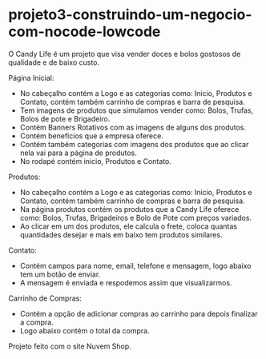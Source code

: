 # projeto3-construindo-um-negocio-com-nocode-lowcode

O Candy Life é um projeto que visa vender doces e bolos gostosos de qualidade e de baixo custo.

Página Inicial:
- No cabeçalho contém a Logo e as categorias como: Inicio, Produtos e Contato, contém também carrinho de compras e barra de pesquisa.
- Tem imagens de produtos que simulamos vender como: Bolos, Trufas, Bolos de pote e Brigadeiro.
- Contém Banners Rotativos com as imagens de alguns dos produtos.
- Contém benefícios que a empresa oferece.
- Contém também categorias com imagens dos produtos que ao clicar nela vai para a página de produtos.
- No rodapé contém inicio, Produtos e Contato.

Produtos:
- No cabeçalho contém a Logo e as categorias como: Inicio, Produtos e Contato, contém também carrinho de compras e barra de pesquisa.
- Na página produtos contém os produtos que a Candy Life oferece como: Bolos, Trufas, Brigadeiros e Bolo de Pote com preços variados.
- Ao clicar em um dos produtos, ele calcula o frete, coloca quantas quantidades desejar e mais em baixo tem produtos similares.

Contato:
- Contém campos para nome, email, telefone e mensagem, logo abaixo tem um botão de enviar.
- A mensagem é enviada e respodemos assim que visualizarmos.
 
Carrinho de Compras:
- Contém a opção de adicionar compras ao carrinho para depois finalizar a compra.
- Logo abaixo contém o total da compra.


Projeto feito com o site Nuvem Shop.
